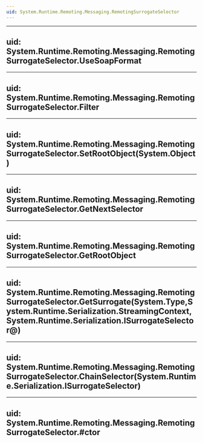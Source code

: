 ```yaml
---
uid: System.Runtime.Remoting.Messaging.RemotingSurrogateSelector
---
```


---
uid: System.Runtime.Remoting.Messaging.RemotingSurrogateSelector.UseSoapFormat
---

---
uid: System.Runtime.Remoting.Messaging.RemotingSurrogateSelector.Filter
---

---
uid: System.Runtime.Remoting.Messaging.RemotingSurrogateSelector.SetRootObject(System.Object)
---

---
uid: System.Runtime.Remoting.Messaging.RemotingSurrogateSelector.GetNextSelector
---

---
uid: System.Runtime.Remoting.Messaging.RemotingSurrogateSelector.GetRootObject
---

---
uid: System.Runtime.Remoting.Messaging.RemotingSurrogateSelector.GetSurrogate(System.Type,System.Runtime.Serialization.StreamingContext,System.Runtime.Serialization.ISurrogateSelector@)
---

---
uid: System.Runtime.Remoting.Messaging.RemotingSurrogateSelector.ChainSelector(System.Runtime.Serialization.ISurrogateSelector)
---

---
uid: System.Runtime.Remoting.Messaging.RemotingSurrogateSelector.#ctor
---

